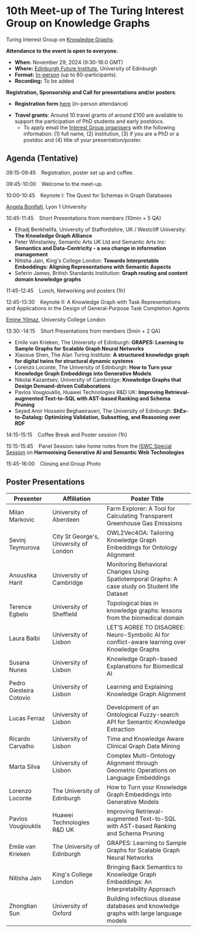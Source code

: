 # 10th Meet-up of The Turing Interest Group on Knowledge Graphs
  
Turing Interest Group on [Knowledge Graphs](https://www.turing.ac.uk/research/interest-groups/knowledge-graphs).

**Attendance to the event is open to everyone.**

- **When:** November 29, 2024 (9:30-16:0 GMT)
- **Where:** [Edinburgh Future Institute](https://efi.ed.ac.uk/), University of Edinburgh 
- **Format:** <ins>In-person</ins> (up to 60-participants).
- **Recording:** To be added

**Registration, Sponsorship and Call for presentations and/or posters**: 
- **Registration form** [here](https://forms.office.com/e/kQtp2Q5Kr0) (in-person attendance)
<!-- - **Accommodation**: For attendees requiring accommodation (TBA)-->
- **Travel grants**: Around 10 travel grants of around £100 are available to support the participation of PhD students and early postdocs.
  - To apply email the [Interest Group organisers](mailto:knowledgegraphs_tig@turing.ac.uk) with the following information: (1) full name, (2) institution, (3) if you are a PhD or a postdoc and (4) title of your presentation/poster. 

## Agenda (Tentative)

09:15-09:45 &ensp; Registration, poster set up and coffee.

09:45-10:00 &ensp; Welcome to the meet-up.

10:00-10:45 &ensp; Keynote I:  The Quest for Schemas in Graph Databases

[Angela Bonifati](https://perso.liris.cnrs.fr/angela.bonifati/), Lyon 1 University
<!--- **Title**: ***Not Just Graph Databases: Enabling Cultural Intelligence with Multimodal Knowledge Graphs***
- **Abstract**: Knowledge Graphs—graph-shaped knowledge bases that integrate distributed datasets into semantic representations—have demonstrated their impact in the world and are now central in Web search (knowledge panels), virtual assistants, etc. However, we tend to assume that the knowledge that ends up in knowledge graphs comes from particular representations, mostly text or structured databases. At the same time, a sizable number of the use cases in which we deploy KGs have the same unimodal assumption (text/structured data). In this talk, I will challenge these views with the notion of Multimodal Knowledge Graphs (MMKGs), arguing that important knowledge of the world comes from alternative representations (such as music, sound, and images), and that multimodality can enable better access to knowledge for all. I will showcase MMKGs in the domains of digital humanities and cultural heritage as key enablers of intelligent cultural applications.
- **Bio**: Dr Albert Meroño-Peñuela is a Lecturer (Assistant Professor) in Computer Science and Knowledge Engineering at the Department of Informatics of King's College London (United Kingdom). His research revolves around the relations between Artificial Intelligence and culture, in particular the semantics of music, multimodal knowledge graphs, and knowledge representation and reasoning for digital humanities and cultural heritage. He has done work in various areas of the semantic web, most prominently in Web Data APIs over RDF Knowledge Graphs.
-->

10:45-11:45 &ensp; Short Presentations from members (10min + 5 QA)

- Elhadj Benkhelifa,	University of Staffordshire, UK / Westcliff University:	**The Knowledge Graph Alliance**
- Peter Winstanley, Semantic Arts UK Ltd and Semantic Arts Inc:	**Semantics and Data-Centricity - a sea change in information management**
- Nitisha	Jain, King's College London: **Towards Interpretable Embeddings: Aligning Representations with Semantic Aspects**
- Seferin	James,	British Standards Institution:	**Graph routing and content domain knowledge graphs**
  
11:45-12:45 &ensp; Lunch, Networking and posters (1h)

12:45-13:30 &ensp; Keynote II:  A Knowledge Graph with Task Representations and Applications in the Design of General-Purpose Task Completion Agents

[Emine Yilmaz](https://sites.google.com/site/emineyilmaz/), University College London 

13:30:-14:15 &ensp; Short Presentations from members (5min + 2 QA)

- Emile van Krieken, The University of Edinburgh: **GRAPES: Learning to Sample Graphs for Scalable Graph Neural Networks**
- Xiaoxue Shen, The Alan Turing Institute:	**A structured knowledge graph for digital twins for structural dynamic systems**
- Lorenzo Loconte, The University of Edinburgh: **How to Turn your Knowledge Graph Embeddings into Generative Models**
- Nikolai  Kazantsev, University of Cambridge:	**Knowledge Graphs that Design Demand-driven Collaborations**
- Pavlos Vougiouklis, Huawei Technologies R&D UK: **Improving Retrieval-augmented Text-to-SQL with AST-based Ranking and Schema Pruning**
- Seyed Amir Hosseini Beghaeiraveri, The University of Edinburgh: **ShEx-to-Datalog: Optimizing Validation, Subsetting, and Reasoning over RDF**


14:15-15:15 &ensp; Coffee Break and Poster session (1h)

15:15-15:45 &ensp; Panel Session: take home notes from the [ISWC Special Session](https://iswc2024.semanticweb.org/event/3715c6fc-e2d7-47eb-8c01-5fe4ac589a52/websitePage:64c7dcb3-4668-4de6-ab92-4d91d1bfecec) on **Harmonising Generative AI and Semantic Web Technologies**

15:45-16:00 &ensp; Closing and Group Photo


## Poster Presentations

| **Presenter** | **Affiliation** | **Poster Title** |
| ------ | ------ | ------ |
| Milan Markovic | University of Aberdeen | Farm Explorer: A Tool for Calculating Transparent Greenhouse Gas Emissions | 
| Sevinj Teymurova | City St George's, University of London | OWL2Vec4OA: Tailoring Knowledge Graph Embeddings for Ontology Alignment | 
| Anoushka Harit | University of Cambridge | Monitoring Behavioral Changes Using Spatiotemporal Graphs: A case study on Student life Dataset | 
| Terence Egbelo | University of Sheffield | Topological bias in knowledge graphs: lessons from the biomedical domain | 
| Laura Balbi | University of Lisbon | LET’S AGREE TO DISAGREE: Neuro-Symbolic AI for conflict-aware learning over Knowledge Graphs | 
| Susana Nunes | University of Lisbon | Knowledge Graph-based Explanations for Biomedical AI | 
| Pedro Giesteira Cotovio | University of Lisbon | Learning and Explaining Knowledge Graph Alignment | 
| Lucas Ferraz | University of Lisbon | Development of an Ontological Fuzzy-search API for Semantic Knowledge Extraction | 
| Ricardo Carvalho | University of Lisbon |	Time and Knowledge Aware Clinical Graph Data Mining | 
| Marta Silva | University of Lisbon | Complex Multi-Ontology Alignment through Geometric Operations on Language Embeddings  | 
| Lorenzo Loconte | The University of Edinburgh |	How to Turn your Knowledge Graph Embeddings into Generative Models | 
| Pavlos Vougiouklis | Huawei Technologies R&D UK |	Improving Retrieval-augmented Text-to-SQL with AST-based Ranking and Schema Pruning | 
| Emile van Krieken | The University of Edinburgh |	GRAPES: Learning to Sample Graphs for Scalable Graph Neural Networks | 
| Nitisha	Jain | King's College London | Bringing Back Semantics to Knowledge Graph Embeddings: An Interpretability Approach |
| Zhongtian Sun | University of Oxford | Building infectious disease databases and knowledge graphs with large language models |

<!--
The event is supported by the [Digital Research Theme at the University of Liverpool](https://www.liverpool.ac.uk/research/research-themes/digital/) and [Liverpool Women in Science and Engineering, LivWiSE](https://www.liverpool.ac.uk/liverpool-women-in-science-and-engineering/)

</p>

-->
 
